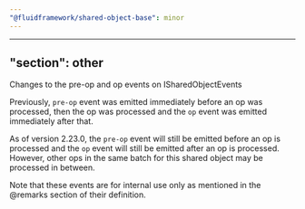 ```yaml
---
"@fluidframework/shared-object-base": minor
---
```

---
"section": other
---

Changes to the pre-op and op events on ISharedObjectEvents

Previously, `pre-op` event was emitted immediately before an op was processed, then the op was processed and the `op` event was emitted immediately after that.

As of version 2.23.0, the `pre-op` event will still be emitted before an op is processed and the `op` event will still be emitted after an op is processed. However, other ops in the same batch for this shared object may be processed in between.

Note that these events are for internal use only as mentioned in the @remarks section of their definition.
